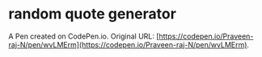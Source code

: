 # random quote generator 

A Pen created on CodePen.io. Original URL: [https://codepen.io/Praveen-raj-N/pen/wvLMErm](https://codepen.io/Praveen-raj-N/pen/wvLMErm).

